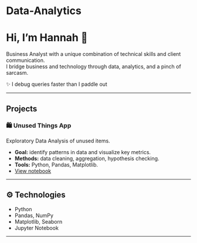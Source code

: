 # Data-Analytics

# Hi, I’m Hannah 👋  

Business Analyst with a unique combination of technical skills and client communication.  
I bridge business and technology through data, analytics, and a pinch of sarcasm.

✨ I debug queries faster than I paddle out

---

## Projects

### 🛍️ Unused Things App
Exploratory Data Analysis of unused items.  
- **Goal:** identify patterns in data and visualize key metrics.  
- **Methods:** data cleaning, aggregation, hypothesis checking.  
- **Tools:** Python, Pandas, Matplotlib.  
- [View notebook](unused_things_app.ipynb)

---

## ⚙️ Technologies
- Python  
- Pandas, NumPy  
- Matplotlib, Seaborn  
- Jupyter Notebook  

---
